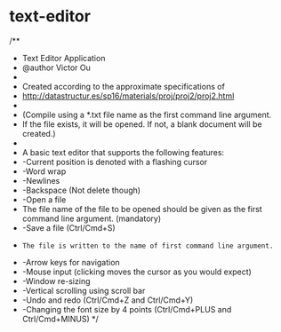 # text-editor

/**
* Text Editor Application
* @author Victor Ou
*
* Created according to the approximate specifications of 
* http://datastructur.es/sp16/materials/proj/proj2/proj2.html
*
* (Compile using a *.txt file name as the first command line argument. 
* If the file exists, it will be opened. If not, a blank document will be created.)
*
* A basic text editor that supports the following features:
* -Current position is denoted with a flashing cursor
* -Word wrap
* -Newlines
* -Backspace (Not delete though)
* -Open a file
*    The file name of the file to be opened should be given as the first command line argument. (mandatory)
* -Save a file (Ctrl/Cmd+S)
*     The file is written to the name of first command line argument.
* -Arrow keys for navigation
* -Mouse input (clicking moves the cursor as you would expect)
* -Window re-sizing
* -Vertical scrolling using scroll bar
* -Undo and redo (Ctrl/Cmd+Z and Ctrl/Cmd+Y)
* -Changing the font size by 4 points (Ctrl/Cmd+PLUS and Ctrl/Cmd+MINUS)
*/
